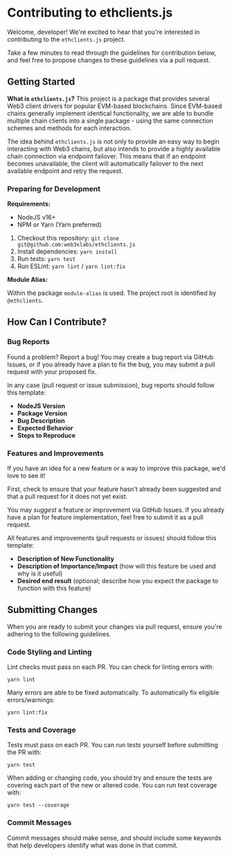 # Contributing to ethclients.js

Welcome, developer! We're excited to hear that you're interested in contributing to the `ethclients.js` project.

Take a few minutes to read through the guidelines for contribution below, and feel free to propose changes to
these guidelines via a pull request.

## Getting Started

**What is `ethclients.js`?** This project is a package that provides several Web3 client drivers for popular
EVM-based blockchains. Since EVM-based chains generally implement identical functionality, we are able to bundle
multiple chain clients into a single package - using the same connection schemes and methods for each interaction.

The idea behind `ethclients.js` is not only to provide an easy way to begin interacting with Web3 chains, but also
intends to provide a highly available chain connection via endpoint failover. This means that if an endpoint becomes
unavailable, the client will automatically failover to the next available endpoint and retry the request.

### Preparing for Development

**Requirements:**
* NodeJS v16+
* NPM or Yarn (Yarn preferred)

1. Checkout this repository: `git clone git@github.com:web3xlabs/ethclients.js`
2. Install dependencies: `yarn install`
3. Run tests: `yarn test`
4. Run ESLint: `yarn lint` / `yarn lint:fix`

**Module Alias:**

Within the package `module-alias` is used. The project root is identified by `@ethclients`.

## How Can I Contribute?

### Bug Reports
Found a problem? Report a bug! You may create a bug report via GitHub Issues, or if you already have a plan to
fix the bug, you may submit a pull request with your proposed fix.

In any case (pull request or issue submission), bug reports should follow this template:
* **NodeJS Version**
* **Package Version**
* **Bug Description**
* **Expected Behavior**
* **Steps to Reproduce**

### Features and Improvements
If you have an idea for a new feature or a way to improve this package, we'd love to see it!

First, check to ensure that your feature hasn't already been suggested and that a pull request for it
does not yet exist.

You may _suggest_ a feature or improvement via GitHub Issues. If you already have a plan for feature
implementation, feel free to submit it as a pull request.

All features and improvements (pull requests or issues) should follow this template:
* **Description of New Functionality**
* **Description of Importance/Impact** (how will this feature be used and why is it useful)
* **Desired end result** (optional; describe how you expect the package to function with this feature)

## Submitting Changes
When you are ready to submit your changes via pull request, ensure you're adhering to the following guidelines.

### Code Styling and Linting
Lint checks must pass on each PR. You can check for linting errors with:
```
yarn lint
```

Many errors are able to be fixed automatically. To automatically fix eligible errors/warnings:
```
yarn lint:fix
```

### Tests and Coverage
Tests must pass on each PR. You can run tests yourself before submitting the PR with:
```
yarn test
```

When adding or changing code, you should try and ensure the tests are covering each part of the new or altered
code. You can run test coverage with:
```
yarn test --coverage
```

### Commit Messages
Commit messages should make sense, and should include some keywords that help developers identify what was
done in that commit.